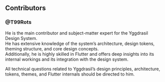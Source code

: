 ## Contributors

### @T99Rots

He is the main contributor and subject-matter expert for the Yggdrasil Design System.  
He has extensive knowledge of the system’s architecture, design tokens, theming structure, and core design concepts.  
Additionally, he is highly skilled in Flutter and offers deep insights into its internal workings and its integration with the design system.

All technical questions related to Yggdrasil’s design principles, architecture, tokens, themes, and Flutter internals should be directed to him.
